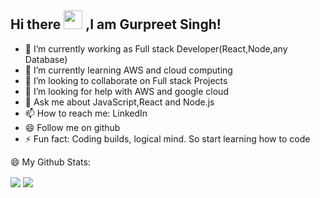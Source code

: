 <h2>Hi there <img src="https://raw.githubusercontent.com/MartinHeinz/MartinHeinz/master/wave.gif" width="30px"> ,I am Gurpreet Singh!</h2>


- 🔭 I’m currently working as Full stack Developer(React,Node,any Database)
- 🌱 I’m currently learning AWS and cloud computing
- 👯 I’m looking to collaborate on Full stack Projects
- 🤔 I’m looking for help with AWS and google cloud
- 💬 Ask me about JavaScript,React and Node.js
- 📫 How to reach me: LinkedIn
- 😄 Follow me on github
- ⚡ Fun fact: Coding builds, logical mind. So start learning how to code

 😄 My Github Stats:

<img align="center" src="https://github-readme-stats.vercel.app/api?username=rupinder1161&show_icons=true&theme=radical" />
<img align="center" src="https://github-readme-stats.vercel.app/api/top-langs/?username=rupinder1161&layout=compact" />
